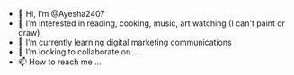- 👋 Hi, I’m @Ayesha2407
- 👀 I’m interested in reading, cooking, music, art watching (I can't paint or draw) 
- 🌱 I’m currently learning digital marketing communications
- 💞️ I’m looking to collaborate on ...
- 📫 How to reach me ...

<!---
Ayesha2407/Ayesha2407 is a ✨ special ✨ repository because its `README.md` (this file) appears on your GitHub profile.
You can click the Preview link to take a look at your changes.
--->
